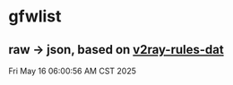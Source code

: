 # gfwlist
## raw -> json, based on [v2ray-rules-dat](https://github.com/Loyalsoldier/v2ray-rules-dat)
Fri May 16 06:00:56 AM CST 2025

